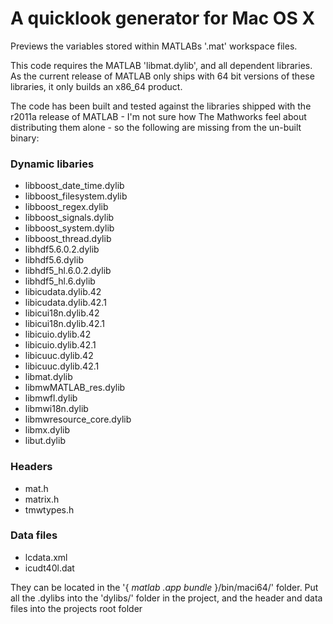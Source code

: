 # A quicklook generator for Mac OS X

Previews the variables stored within MATLABs '.mat' workspace files.

This code requires the MATLAB 'libmat.dylib', and all dependent libraries. As the current release of MATLAB only ships with 64 bit versions of these libraries, it only builds an x86_64 product.

The code has been built and tested against the libraries shipped with the r2011a release of MATLAB - I'm not sure how The Mathworks feel about distributing them alone - so the following are missing from the un-built binary:

### Dynamic libaries
+	libboost_date_time.dylib
+	libboost_filesystem.dylib
+	libboost_regex.dylib
+	libboost_signals.dylib
+	libboost_system.dylib
+	libboost_thread.dylib
+	libhdf5.6.0.2.dylib
+	libhdf5.6.dylib
+	libhdf5_hl.6.0.2.dylib
+	libhdf5_hl.6.dylib
+	libicudata.dylib.42
+	libicudata.dylib.42.1
+	libicui18n.dylib.42
+	libicui18n.dylib.42.1
+	libicuio.dylib.42
+	libicuio.dylib.42.1
+	libicuuc.dylib.42
+	libicuuc.dylib.42.1
+	libmat.dylib
+	libmwMATLAB_res.dylib
+	libmwfl.dylib
+	libmwi18n.dylib
+	libmwresource_core.dylib
+	libmx.dylib
+	libut.dylib

### Headers
+	mat.h
+	matrix.h
+	tmwtypes.h

### Data files
+	lcdata.xml
+	icudt40l.dat

They can be located in the '{ _matlab .app bundle_ }/bin/maci64/' folder. Put all the .dylibs into the 'dylibs/' folder in the project, and the header and data files into the projects root folder
